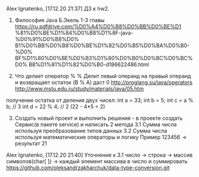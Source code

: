 Alex Ignatenko, [17.12.20 21:37]
ДЗ к hw2.
1. Философия Java Б.Экель 1-3 главы
https://ru.pdfdrive.com/%D0%A4%D0%B8%D0%BB%D0%BE%D1
%81%D0%BE%D1%84%D0%B8%D1%8F-java-%D0%91%D0%B8%D0%
B1%D0%BB%D0%B8%D0%BE%D1%82%D0%B5%D0%BA%D0%B0-%D0%
BF%D1%80%D0%BE%D0%B3%D1%80%D0%B0%D0%BC%D0%BC%D0%
B8%D1%81%D1%82%D0%B0-d186622486.html

2. Что делает оператор %
%	Делит левый операнд на правый операнд и 
возвращает остаток	(B % A) даст 0
http://proglang.su/java/operators
http://www.mstu.edu.ru/study/materials/java/05.htm

получение остатка от деления двух чисел:
int a = 33;
int b = 5;
int c = a % b;  // 3
int d = 22 % 4; // 2 (22 - 4*5 = 2)

3. Создать новый проект и выполнить решения - 
в проекте создать 
Сервис(в пакете service) и написать 2 метода
3.1 Сумма числа используя преобразование типов данных
3.2 Сумма числа используя математические операторы и логику
Пример 123456 -> результат 21

Alex Ignatenko, [17.12.20 21:40]
Уточнение к 3.1 число -> строка -> массив 
символов(char[ ]) -> каждый элемент массива 
в число и суммировать
https://github.com/oleksandrzakharchuk/data-type-conversion.git

